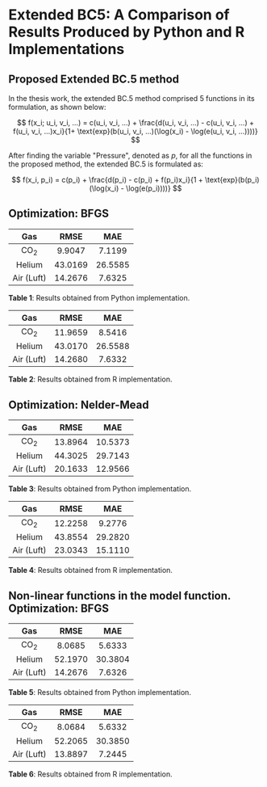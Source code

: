 # Extended BC5: A Comparison of Results Produced by Python and R Implementations

## Proposed Extended BC.5 method
In the thesis work, the extended BC.5 method comprised 5 functions in its formulation, as shown below:

$$ f(x_i; u_i, v_i, ...) = c(u_i, v_i, ...) + \frac{d(u_i, v_i, ...) - c(u_i, v_i, ...) + f(u_i, v_i, ...)x_i}{1+ \text{exp}(b(u_i, v_i, ...)(\log(x_i) - \log(e(u_i, v_i, ...))))} $$

After finding the variable "Pressure", denoted as $p$, for all the functions in the proposed method, the extended BC.5 is formulated as:

$$  f(x_i, p_i) = c(p_i) + \frac{d(p_i) - c(p_i) + f(p_i)x_i}{1 + \text{exp}(b(p_i)(\log(x_i) - \log(e(p_i))))} $$

## Optimization: BFGS

| Gas      | RMSE | MAE  |
|:----------:|:----:|:-----------:|
| CO<sub>2</sub>  | 9.9047  | 7.1199  |
| Helium  | 43.0169  | 26.5585    |
| Air (Luft) | 14.2676  | 7.6325      |

**Table 1**: Results obtained from Python implementation.

| Gas      | RMSE | MAE  |
|:----------:|:----:|:-----------:|
| CO<sub>2</sub>  | 11.9659  | 8.5416  |
| Helium  | 43.0170  | 26.5588    |
| Air (Luft) | 14.2680  | 7.6332      |

**Table 2**: Results obtained from R implementation.


## Optimization: Nelder-Mead

| Gas      | RMSE | MAE  |
|:----------:|:----:|:-----------:|
| CO<sub>2</sub>  | 13.8964  | 10.5373  |
| Helium  | 44.3025  | 29.7143    |
| Air (Luft) | 20.1633  | 12.9566      |

**Table 3**: Results obtained from Python implementation.

| Gas      | RMSE | MAE  |
|:----------:|:----:|:-----------:|
| CO<sub>2</sub>  | 12.2258  | 9.2776  |
| Helium  | 43.8554  | 29.2820    |
| Air (Luft) | 23.0343  | 15.1110      |

**Table 4**: Results obtained from R implementation.

## Non-linear functions in the model function. Optimization: BFGS

| Gas      | RMSE | MAE  |
|:----------:|:----:|:-----------:|
| CO<sub>2</sub>  | 8.0685  | 5.6333  |
| Helium  | 52.1970  | 30.3804    |
| Air (Luft) | 14.2676  | 7.6326      |

**Table 5**: Results obtained from Python implementation.

| Gas      | RMSE | MAE  |
|:----------:|:----:|:-----------:|
| CO<sub>2</sub>  | 8.0684  | 5.6332  |
| Helium  | 52.2065  | 30.3850    |
| Air (Luft) | 13.8897  | 7.2445      |

**Table 6**: Results obtained from R implementation.


